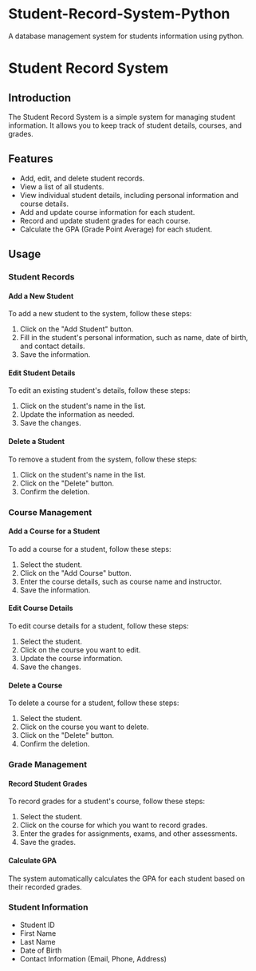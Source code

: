 # Student-Record-System-Python
A database management system for students information using python.
# Student Record System

## Introduction

The Student Record System is a simple system for managing student information. It allows you to keep track of student details, courses, and grades.

## Features

- Add, edit, and delete student records.
- View a list of all students.
- View individual student details, including personal information and course details.
- Add and update course information for each student.
- Record and update student grades for each course.
- Calculate the GPA (Grade Point Average) for each student.

## Usage

### Student Records

#### Add a New Student

To add a new student to the system, follow these steps:

1. Click on the "Add Student" button.
2. Fill in the student's personal information, such as name, date of birth, and contact details.
3. Save the information.

#### Edit Student Details

To edit an existing student's details, follow these steps:

1. Click on the student's name in the list.
2. Update the information as needed.
3. Save the changes.

#### Delete a Student

To remove a student from the system, follow these steps:

1. Click on the student's name in the list.
2. Click on the "Delete" button.
3. Confirm the deletion.

### Course Management

#### Add a Course for a Student

To add a course for a student, follow these steps:

1. Select the student.
2. Click on the "Add Course" button.
3. Enter the course details, such as course name and instructor.
4. Save the information.

#### Edit Course Details

To edit course details for a student, follow these steps:

1. Select the student.
2. Click on the course you want to edit.
3. Update the course information.
4. Save the changes.

#### Delete a Course

To delete a course for a student, follow these steps:

1. Select the student.
2. Click on the course you want to delete.
3. Click on the "Delete" button.
4. Confirm the deletion.

### Grade Management

#### Record Student Grades

To record grades for a student's course, follow these steps:

1. Select the student.
2. Click on the course for which you want to record grades.
3. Enter the grades for assignments, exams, and other assessments.
4. Save the grades.

#### Calculate GPA

The system automatically calculates the GPA for each student based on their recorded grades.


### Student Information

- Student ID
- First Name
- Last Name
- Date of Birth
- Contact Information (Email, Phone, Address)





